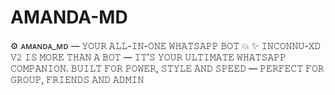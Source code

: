 # AMANDA-MD
⚙️ ᴀᴍᴀɴᴅᴀ_ᴍᴅ  — 𝚈𝙾𝚄𝚁 𝙰𝙻𝙻-𝙸𝙽-𝙾𝙽𝙴 𝚆𝙷𝙰𝚃𝚂𝙰𝙿𝙿 𝙱𝙾𝚃 💥  ✨ 𝙸𝙽𝙲𝙾𝙽𝙽𝚄-𝚇𝙳 𝚅𝟸 𝙸𝚂  𝙼𝙾𝚁𝙴 𝚃𝙷𝙰𝙽 𝙰 𝙱𝙾𝚃 — 𝙸𝚃’𝚂 𝚈𝙾𝚄𝚁 𝚄𝙻𝚃𝙸𝙼𝙰𝚃𝙴 𝚆𝙷𝙰𝚃𝚂𝙰𝙿𝙿 𝙲𝙾𝙼𝙿𝙰𝙽𝙸𝙾𝙽. 𝙱𝚄𝙸𝙻𝚃 𝙵𝙾𝚁 𝙿𝙾𝚆𝙴𝚁, 𝚂𝚃𝚈𝙻𝙴 𝙰𝙽𝙳 𝚂𝙿𝙴𝙴𝙳  — 𝙿𝙴𝚁𝙵𝙴𝙲𝚃 𝙵𝙾𝚁  𝙶𝚁𝙾𝚄𝙿, 𝙵𝚁𝙸𝙴𝙽𝙳𝚂  𝙰𝙽𝙳 𝙰𝙳𝙼𝙸𝙽
